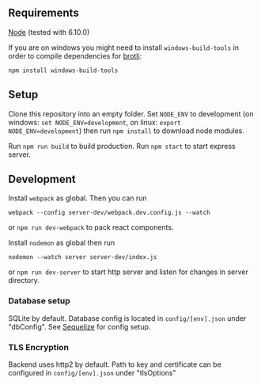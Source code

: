 ## Requirements
[Node](https://nodejs.org/en/) (tested with 6.10.0)

If you are on windows you might need to install ``windows-build-tools`` in order to compile dependencies for [brotli](https://www.npmjs.com/package/brotli-webpack-plugin):
```
npm install windows-build-tools
```

## Setup
Clone this repository into an empty folder. Set ``NODE_ENV`` to development (on windows: ``set NODE_ENV=development``, on linux: ``export NODE_ENV=development``) then run ``npm install`` to download node modules. 

Run ``npm run build`` to build production. Run ``npm start`` to start express server.

## Development
Install ``webpack`` as global. Then you can run 
```
webpack --config server-dev/webpack.dev.config.js --watch
``` 
or ``npm run dev-webpack`` to pack react components. 

Install ``nodemon`` as global then run
```
nodemon --watch server server-dev/index.js
```
or ``npm run dev-server`` to start http server and listen for changes in server directory.

### Database setup
SQLite by default. Database config is located in ``config/[env].json`` under "dbConfig". See [Sequelize](http://docs.sequelizejs.com/en/v3/) for config setup.

### TLS Encryption
Backend uses http2 by default. Path to key and certificate can be configured in ``config/[env].json`` under "tlsOptions"
